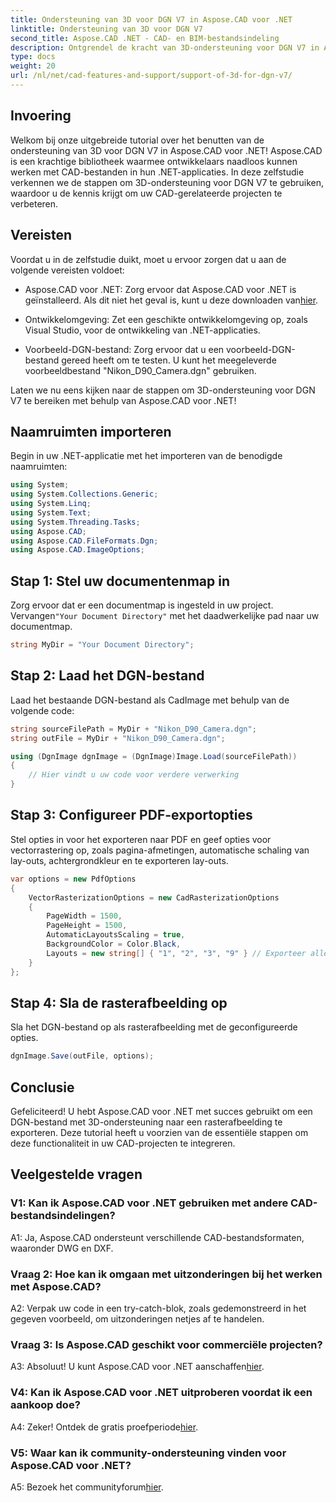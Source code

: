 ```yaml
---
title: Ondersteuning van 3D voor DGN V7 in Aspose.CAD voor .NET
linktitle: Ondersteuning van 3D voor DGN V7
second_title: Aspose.CAD .NET - CAD- en BIM-bestandsindeling
description: Ontgrendel de kracht van 3D-ondersteuning voor DGN V7 in Aspose.CAD voor .NET. Volg onze stap-voor-stap handleiding.
type: docs
weight: 20
url: /nl/net/cad-features-and-support/support-of-3d-for-dgn-v7/
---
```

## Invoering

Welkom bij onze uitgebreide tutorial over het benutten van de ondersteuning van 3D voor DGN V7 in Aspose.CAD voor .NET! Aspose.CAD is een krachtige bibliotheek waarmee ontwikkelaars naadloos kunnen werken met CAD-bestanden in hun .NET-applicaties. In deze zelfstudie verkennen we de stappen om 3D-ondersteuning voor DGN V7 te gebruiken, waardoor u de kennis krijgt om uw CAD-gerelateerde projecten te verbeteren.

## Vereisten

Voordat u in de zelfstudie duikt, moet u ervoor zorgen dat u aan de volgende vereisten voldoet:

-  Aspose.CAD voor .NET: Zorg ervoor dat Aspose.CAD voor .NET is geïnstalleerd. Als dit niet het geval is, kunt u deze downloaden van[hier](https://releases.aspose.com/cad/net/).

- Ontwikkelomgeving: Zet een geschikte ontwikkelomgeving op, zoals Visual Studio, voor de ontwikkeling van .NET-applicaties.

- Voorbeeld-DGN-bestand: Zorg ervoor dat u een voorbeeld-DGN-bestand gereed heeft om te testen. U kunt het meegeleverde voorbeeldbestand "Nikon_D90_Camera.dgn" gebruiken.

Laten we nu eens kijken naar de stappen om 3D-ondersteuning voor DGN V7 te bereiken met behulp van Aspose.CAD voor .NET!

## Naamruimten importeren

Begin in uw .NET-applicatie met het importeren van de benodigde naamruimten:

```csharp
using System;
using System.Collections.Generic;
using System.Linq;
using System.Text;
using System.Threading.Tasks;
using Aspose.CAD;
using Aspose.CAD.FileFormats.Dgn;
using Aspose.CAD.ImageOptions;
```

## Stap 1: Stel uw documentenmap in

 Zorg ervoor dat er een documentmap is ingesteld in uw project. Vervangen`"Your Document Directory"` met het daadwerkelijke pad naar uw documentmap.

```csharp
string MyDir = "Your Document Directory";
```

## Stap 2: Laad het DGN-bestand

Laad het bestaande DGN-bestand als CadImage met behulp van de volgende code:

```csharp
string sourceFilePath = MyDir + "Nikon_D90_Camera.dgn";
string outFile = MyDir + "Nikon_D90_Camera.dgn";

using (DgnImage dgnImage = (DgnImage)Image.Load(sourceFilePath))
{
    // Hier vindt u uw code voor verdere verwerking
}
```

## Stap 3: Configureer PDF-exportopties

Stel opties in voor het exporteren naar PDF en geef opties voor vectorrastering op, zoals pagina-afmetingen, automatische schaling van lay-outs, achtergrondkleur en te exporteren lay-outs.

```csharp
var options = new PdfOptions
{
    VectorRasterizationOptions = new CadRasterizationOptions
    {
        PageWidth = 1500,
        PageHeight = 1500,
        AutomaticLayoutsScaling = true,
        BackgroundColor = Color.Black,
        Layouts = new string[] { "1", "2", "3", "9" } // Exporteer alleen gespecificeerde weergaven
    }
};
```

## Stap 4: Sla de rasterafbeelding op

Sla het DGN-bestand op als rasterafbeelding met de geconfigureerde opties.

```csharp
dgnImage.Save(outFile, options);
```

## Conclusie

Gefeliciteerd! U hebt Aspose.CAD voor .NET met succes gebruikt om een DGN-bestand met 3D-ondersteuning naar een rasterafbeelding te exporteren. Deze tutorial heeft u voorzien van de essentiële stappen om deze functionaliteit in uw CAD-projecten te integreren.

## Veelgestelde vragen

### V1: Kan ik Aspose.CAD voor .NET gebruiken met andere CAD-bestandsindelingen?

A1: Ja, Aspose.CAD ondersteunt verschillende CAD-bestandsformaten, waaronder DWG en DXF.

### Vraag 2: Hoe kan ik omgaan met uitzonderingen bij het werken met Aspose.CAD?

A2: Verpak uw code in een try-catch-blok, zoals gedemonstreerd in het gegeven voorbeeld, om uitzonderingen netjes af te handelen.

### Vraag 3: Is Aspose.CAD geschikt voor commerciële projecten?

 A3: Absoluut! U kunt Aspose.CAD voor .NET aanschaffen[hier](https://purchase.aspose.com/buy).

### V4: Kan ik Aspose.CAD voor .NET uitproberen voordat ik een aankoop doe?

A4: Zeker! Ontdek de gratis proefperiode[hier](https://releases.aspose.com/).

### V5: Waar kan ik community-ondersteuning vinden voor Aspose.CAD voor .NET?

 A5: Bezoek het communityforum[hier](https://forum.aspose.com/c/cad/19).